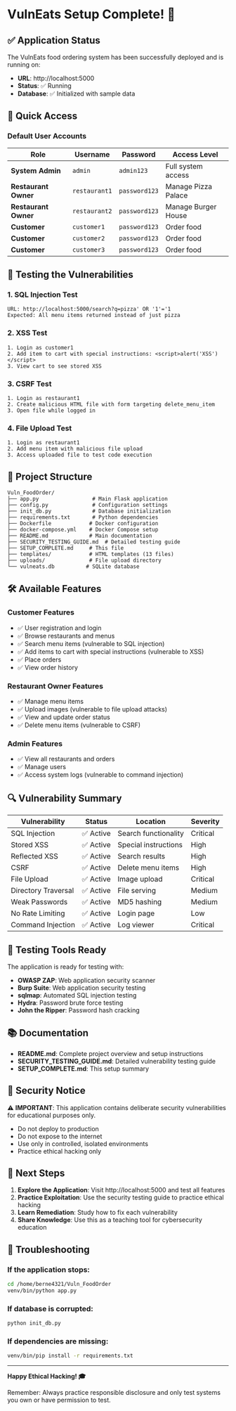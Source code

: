 # VulnEats Setup Complete! 🎉

## ✅ Application Status

The VulnEats food ordering system has been successfully deployed and is running on:
- **URL**: http://localhost:5000
- **Status**: ✅ Running
- **Database**: ✅ Initialized with sample data

## 🚀 Quick Access

### Default User Accounts

| Role | Username | Password | Access Level |
|------|----------|----------|--------------|
| **System Admin** | `admin` | `admin123` | Full system access |
| **Restaurant Owner** | `restaurant1` | `password123` | Manage Pizza Palace |
| **Restaurant Owner** | `restaurant2` | `password123` | Manage Burger House |
| **Customer** | `customer1` | `password123` | Order food |
| **Customer** | `customer2` | `password123` | Order food |
| **Customer** | `customer3` | `password123` | Order food |

## 🧪 Testing the Vulnerabilities

### 1. SQL Injection Test
```
URL: http://localhost:5000/search?q=pizza' OR '1'='1
Expected: All menu items returned instead of just pizza
```

### 2. XSS Test
```
1. Login as customer1
2. Add item to cart with special instructions: <script>alert('XSS')</script>
3. View cart to see stored XSS
```

### 3. CSRF Test
```
1. Login as restaurant1
2. Create malicious HTML file with form targeting delete_menu_item
3. Open file while logged in
```

### 4. File Upload Test
```
1. Login as restaurant1
2. Add menu item with malicious file upload
3. Access uploaded file to test code execution
```

## 📁 Project Structure

```
Vuln_FoodOrder/
├── app.py                 # Main Flask application
├── config.py              # Configuration settings
├── init_db.py             # Database initialization
├── requirements.txt       # Python dependencies
├── Dockerfile            # Docker configuration
├── docker-compose.yml    # Docker Compose setup
├── README.md             # Main documentation
├── SECURITY_TESTING_GUIDE.md  # Detailed testing guide
├── SETUP_COMPLETE.md     # This file
├── templates/            # HTML templates (13 files)
├── uploads/              # File upload directory
└── vulneats.db          # SQLite database
```

## 🛠 Available Features

### Customer Features
- ✅ User registration and login
- ✅ Browse restaurants and menus
- ✅ Search menu items (vulnerable to SQL injection)
- ✅ Add items to cart with special instructions (vulnerable to XSS)
- ✅ Place orders
- ✅ View order history

### Restaurant Owner Features
- ✅ Manage menu items
- ✅ Upload images (vulnerable to file upload attacks)
- ✅ View and update order status
- ✅ Delete menu items (vulnerable to CSRF)

### Admin Features
- ✅ View all restaurants and orders
- ✅ Manage users
- ✅ Access system logs (vulnerable to command injection)

## 🔍 Vulnerability Summary

| Vulnerability | Status | Location | Severity |
|---------------|--------|----------|----------|
| SQL Injection | ✅ Active | Search functionality | Critical |
| Stored XSS | ✅ Active | Special instructions | High |
| Reflected XSS | ✅ Active | Search results | High |
| CSRF | ✅ Active | Delete menu items | High |
| File Upload | ✅ Active | Image upload | Critical |
| Directory Traversal | ✅ Active | File serving | Medium |
| Weak Passwords | ✅ Active | MD5 hashing | Medium |
| No Rate Limiting | ✅ Active | Login page | Low |
| Command Injection | ✅ Active | Log viewer | Critical |

## 🧪 Testing Tools Ready

The application is ready for testing with:
- **OWASP ZAP**: Web application security scanner
- **Burp Suite**: Web application security testing
- **sqlmap**: Automated SQL injection testing
- **Hydra**: Password brute force testing
- **John the Ripper**: Password hash cracking

## 📚 Documentation

- **README.md**: Complete project overview and setup instructions
- **SECURITY_TESTING_GUIDE.md**: Detailed vulnerability testing guide
- **SETUP_COMPLETE.md**: This setup summary

## 🚨 Security Notice

⚠️ **IMPORTANT**: This application contains deliberate security vulnerabilities for educational purposes only. 

- Do not deploy to production
- Do not expose to the internet
- Use only in controlled, isolated environments
- Practice ethical hacking only

## 🎯 Next Steps

1. **Explore the Application**: Visit http://localhost:5000 and test all features
2. **Practice Exploitation**: Use the security testing guide to practice ethical hacking
3. **Learn Remediation**: Study how to fix each vulnerability
4. **Share Knowledge**: Use this as a teaching tool for cybersecurity education

## 🔧 Troubleshooting

### If the application stops:
```bash
cd /home/berne4321/Vuln_FoodOrder
venv/bin/python app.py
```

### If database is corrupted:
```bash
python init_db.py
```

### If dependencies are missing:
```bash
venv/bin/pip install -r requirements.txt
```

---

**Happy Ethical Hacking! 🎓**

Remember: Always practice responsible disclosure and only test systems you own or have permission to test.
